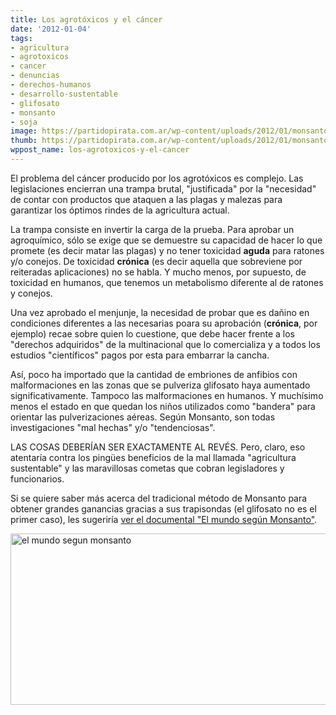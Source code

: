 ```yaml
---
title: Los agrotóxicos y el cáncer
date: '2012-01-04'
tags:
- agricultura
- agrotoxicos
- cancer
- denuncias
- derechos-humanos
- desarrollo-sustentable
- glifosato
- monsanto
- soja
image: https://partidopirata.com.ar/wp-content/uploads/2012/01/monsanto.jpg
thumb: https://partidopirata.com.ar/wp-content/uploads/2012/01/monsanto-150x150.jpg
wppost_name: los-agrotoxicos-y-el-cancer
---
```


El problema del cáncer producido por los agrotóxicos es complejo.
Las legislaciones encierran una trampa brutal, "justificada" por la "necesidad" de contar con productos que ataquen a las plagas y malezas para garantizar los óptimos rindes de la agricultura actual.

La trampa consiste en invertir la carga de la prueba.
Para aprobar un agroquímico, sólo se exige que se demuestre su capacidad de hacer lo que promete (es decir matar las plagas) y no tener toxicidad <strong>aguda</strong> para ratones y/o conejos. De toxicidad <strong>crónica</strong> (es decir aquella que sobreviene por reiteradas aplicaciones) no se habla. Y mucho menos, por supuesto, de toxicidad en humanos, que tenemos un metabolismo diferente al de ratones y conejos.

Una vez aprobado el menjunje, la necesidad de probar que es dañino en condiciones diferentes a las necesarias poara su aprobación (<strong>crónica</strong>, por ejemplo) recae sobre quien lo cuestione, que debe hacer frente a los "derechos adquiridos" de la multinacional que lo comercializa y a todos los estudios "científicos" pagos por esta para embarrar la cancha.

Así, poco ha importado que la cantidad de embriones de anfibios con malformaciones en las zonas que se pulveriza glifosato haya aumentado significativamente. Tampoco las malformaciones en humanos. Y muchísimo menos el estado en que quedan los niños utilizados como "bandera" para orientar las pulverizaciones aéreas.
Según Monsanto, son todas investigaciones "mal hechas" y/o "tendenciosas".

LAS COSAS DEBERÍAN SER EXACTAMENTE AL REVÉS. Pero, claro, eso atentaría contra los pingües beneficios de la mal llamada "agricultura sustentable" y las maravillosas cometas que cobran legisladores y funcionarios.

Si se quiere saber más acerca del tradicional método de Monsanto para obtener grandes ganancias gracias a sus trapisondas (el glifosato no es el primer caso), les sugeriría <a href="http://www.megaupload.com/?d=EWG5MK17" target="_blank">ver el documental "El mundo según Monsanto"</a>.

<a href="http://www.megaupload.com/?d=EWG5MK17" title="Descargar"><img src="https://partidopirata.com.ar/wp-content/uploads/2012/01/monsanto.jpg" alt="el mundo segun monsanto" width="600" height="274" class="aligncenter size-full wp-image-2673" /></a>
